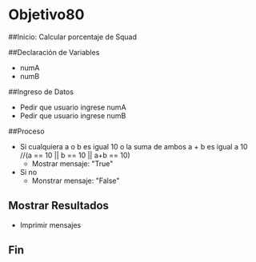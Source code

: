 # Objetivo80

##Inicio: Calcular porcentaje de Squad

##Declaración de Variables

- numA
- numB

##Ingreso de Datos

- Pedir que usuario ingrese numA
- Pedir que usuario ingrese numB

##Proceso

- Si cualquiera a o b es igual 10 o la suma de ambos a + b es igual a 10 //(a == 10 || b == 10 || a+b == 10)
    - Mostrar mensaje: "True"
- Si no
    - Monstrar mensaje: "False"

## Mostrar Resultados

- Imprimir mensajes

## Fin